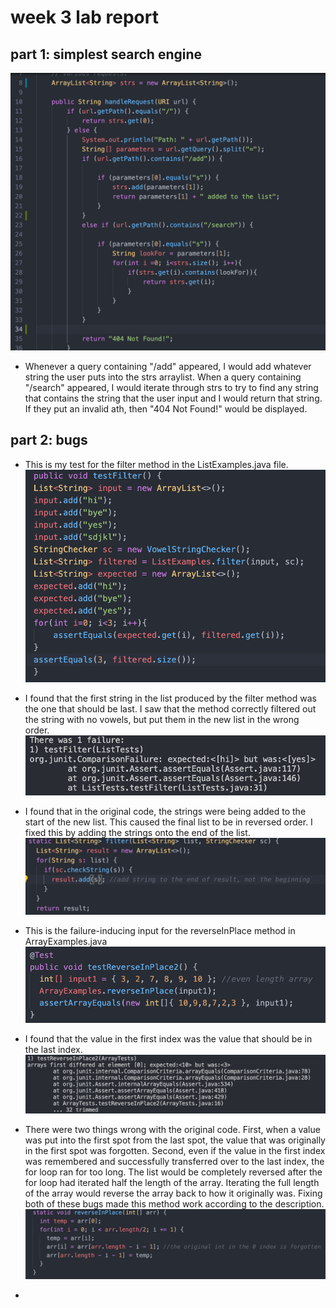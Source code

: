 # week 3 lab report

## part 1: simplest search engine
![Image](l3sc1.png)
* Whenever a query containing "/add" appeared, I would add whatever string the user puts into the strs arraylist. When a query containing "/search" appeared, I would iterate through strs to try to find any string that contains the string that the user input and I would return that string. If they put an invalid ath, then "404 Not Found!" would be displayed. 

## part 2: bugs

* This is my test for the filter method in the ListExamples.java file. 
![Image](l3sc2.png)
 * I found that the first string in the list produced by the filter method was the one that should be last. I saw that the method correctly filtered out the string with no vowels, but put them in the new list in the wrong order. 
![Image](l3sc3.png)
 * I found that in the original code, the strings were being added to the start of the new list. This caused the final list to be in reversed order. I fixed this by adding the strings onto the end of the list.
![Image](l3sc4.png)


* This is the failure-inducing input for the reverseInPlace method in ArrayExamples.java
![Image](l3sc5.png)

* I found that the value in the first index was the value that should be in the last index.
![Image](l3sc6.png)

* There were two things wrong with the original code. First, when a value was put into the first spot from the last spot, the value that was originally in the first spot was forgotten. Second, even if the value in the first index was remembered and successfully transferred over to the last index, the for loop ran for too long. The list would be completely reversed after the for loop had iterated half the length of the array. Iterating the full length of the array would reverse the array back to how it originally was. Fixing both of these bugs made this method work according to the description. 
![Image](l3sc7.png)
* 
